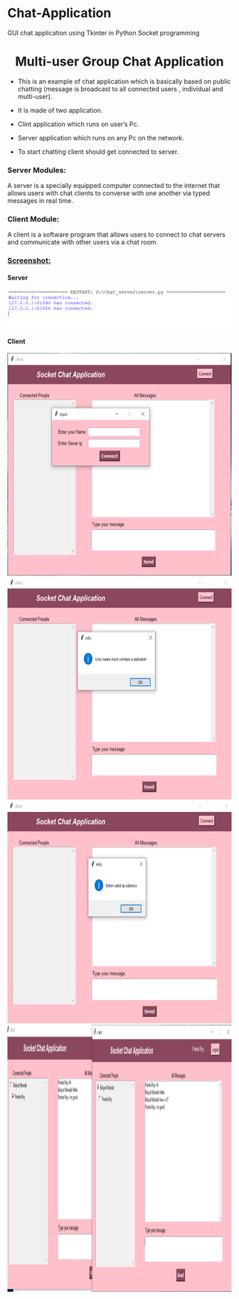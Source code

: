 # Chat-Application
GUI chat application using Tkinter in Python Socket programming
<h1 align="center">Multi-user Group Chat Application</h1>
 <ul>
  <li>
   <p>This is an example of chat application which is basically based on public chatting (message is broadcast to
    all
    connected users , individual and multi-user).</p>
  </li>
  <li>
   <p>It is made of two application.</p>
  </li>
  <li>
   <p>Clint application which runs on user’s Pc.</p>
  </li>
  <li>
   <p>Server application which runs on any Pc on the network.</p>
  </li>
  <li>
   <p>To start chatting client should get connected to server.</p>
  </li>
 </ul>
 <h3>Server Modules:</h3>
 <p>A server is a specially equipped computer connected to the internet that allows users with chat clients to converse
  with
  one another via typed messages in real time.
 </p>
 <h3>Client Module:</h3>
 <p>A client is a software program that allows users to connect to chat servers and communicate with other users via a
  chat
  room.</p>
  <h3><ins>Screenshot:</ins></h3>
  <h4>Server</h4>
 <img src="./img/server1.PNG" alt="">
   <h4>Client</h4>
 <img src="./img/Client1.PNG" alt="" height="500">
 <img src="./img/Client2.PNG" alt="" height="500">
 <img src="./img/Client3.PNG" alt="" height="500">
 <img src="./img/Client4.PNG" alt="" height="600">

